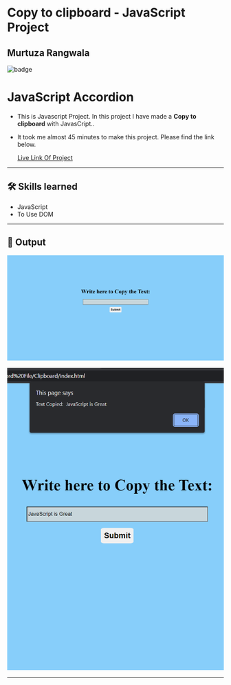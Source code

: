 # Copy to clipboard - JavaScript Project

## Murtuza Rangwala

![badge](https://img.shields.io/badge/Tech-HTML%20CSS%20JS-brightgreen)

# JavaScript Accordion

- This is Javascript Project. In this project I have made a **Copy to clipboard** with JavasCript..

- It took me almost 45 minutes to make this project. Please find the link below.

  [Live Link Of Project]()

---

## 🛠 Skills learned

- JavaScript
- To Use DOM

---

## 🎥 Output

![input](./img/01.PNG)

![output](./img/02.PNG)

---
